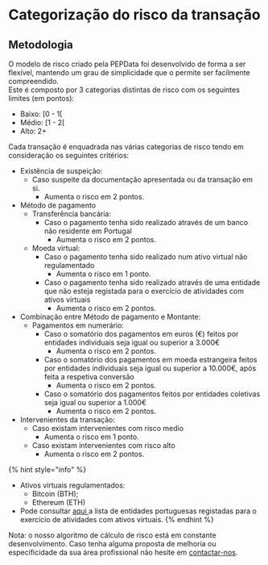 # Categorização do risco da transação

## Metodologia

O modelo de risco criado pela PEPData foi desenvolvido de forma a ser flexível, mantendo um grau de simplicidade que o permite ser facilmente compreendido.\
Este é composto por 3 categorias distintas de risco com os seguintes limites (em pontos):&#x20;

* Baixo: \[0 - 1\[
* Médio: \[1 - 2\[
* Alto: 2+

Cada transação é enquadrada nas várias categorias de risco tendo em consideração os seguintes critérios:

* Existência de suspeição:
  * Caso suspeite da documentação apresentada ou da transação em si.
    * Aumenta o risco em 2 pontos.
* Método de pagamento
  * Transferência bancária:
    * Caso o pagamento tenha sido realizado através de um banco não residente em Portugal
      * Aumenta o risco em 2 pontos.
  * Moeda virtual:
    * Caso o pagamento tenha sido realizado num ativo virtual não regulamentado
      * Aumenta o risco em 1 ponto.
    * Caso o pagamento tenha sido realizado através de uma entidade que não esteja registada para o exercício de atividades com ativos virtuais
      * Aumenta o risco em 2 pontos.
* Combinação entre Método de pagamento e Montante:
  * Pagamentos em numerário:
    * Caso o somatório dos pagamentos em euros (€) feitos por entidades individuais seja igual ou superior a 3.000€
      * Aumenta o risco em 2 pontos.
    * Caso o somatório dos pagamentos em moeda estrangeira feitos por entidades individuais seja igual ou superior a 10.000€, após feita a respetiva conversão
      * Aumenta o risco em 2 pontos.
    * Caso o somatório dos pagamentos feitos por entidades coletivas seja igual ou superior a 1.000€
      * Aumenta o risco em 2 pontos.
* Intervenientes da transação:
  * Caso existam intervenientes com risco medio
    * Aumenta o risco em 1 ponto.
  * Caso existam intervenientes com risco alto
    * Aumenta o risco em 2 pontos.

{% hint style="info" %}
* Ativos virtuais regulamentados:
  * Bitcoin (BTH);
  * Ethereum (ETH)
* Pode consultar [aqui ](https://www.bportugal.pt/sites/default/files/lista\_entidades\_ativos\_virtuais\_pt.pdf)a lista de entidades portuguesas registadas para o exercício de atividades com ativos virtuais.
{% endhint %}



Nota: o nosso algoritmo de cálculo de risco está em constante desenvolvimento. Caso tenha alguma proposta de melhoria ou especificidade da sua área profissional não hesite em [contactar-nos](../../../outros/contactos.md).
